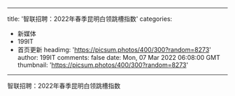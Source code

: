 
---
title: '智联招聘：2022年春季昆明白领跳槽指数'
categories: 
 - 新媒体
 - 199IT
 - 首页更新
headimg: 'https://picsum.photos/400/300?random=8273'
author: 199IT
comments: false
date: Mon, 07 Mar 2022 06:08:00 GMT
thumbnail: 'https://picsum.photos/400/300?random=8273'
---

<div>   
智联招聘：2022年春季昆明白领跳槽指数  
</div>
            